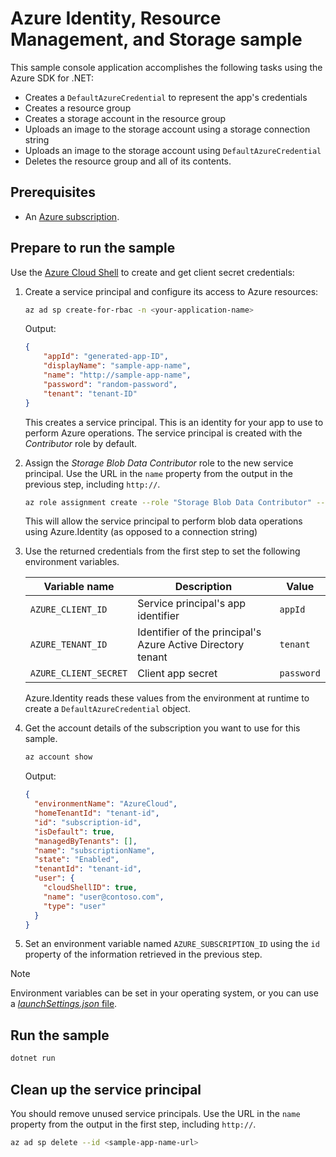 ﻿---
languages:
- csharp
products:
- dotnet-core
- azure
page_type: sample
name: "Azure Identity, Resource Management, and Storage sample"
urlFragment: "azure-identity-resource-management-storage"
description: "A sample console application that shows how to the Azure SDK for .NET to authenticate an app using a service principal, create a resource group, create a storage account, and upload a blob."
---
# Azure Identity, Resource Management, and Storage sample

This sample console application accomplishes the following tasks using the Azure SDK for .NET:

* Creates a `DefaultAzureCredential` to represent the app's credentials
* Creates a resource group
* Creates a storage account in the resource group
* Uploads an image to the storage account using a storage connection string
* Uploads an image to the storage account using `DefaultAzureCredential`
* Deletes the resource group and all of its contents.

## Prerequisites

* An [Azure subscription](https://azure.microsoft.com/free/dotnet/).

## Prepare to run the sample

Use the [Azure Cloud Shell](https://shell.azure.com) to create and get client secret credentials:

1. Create a service principal and configure its access to Azure resources:

    ```bash
    az ad sp create-for-rbac -n <your-application-name>
    ```

    Output:

    ```json
    {
        "appId": "generated-app-ID",
        "displayName": "sample-app-name",
        "name": "http://sample-app-name",
        "password": "random-password",
        "tenant": "tenant-ID"
    }
    ```

    This creates a service principal. This is an identity for your app to use to perform Azure operations. The service principal is created with the *Contributor* role by default.

1. Assign the *Storage Blob Data Contributor* role to the new service principal. Use the URL in the `name` property from the output in the previous step, including `http://`.

    ```bash
    az role assignment create --role "Storage Blob Data Contributor" --assignee <sample-app-name-url>
    ```

    This will allow the service principal to perform blob data operations using Azure.Identity (as opposed to a connection string)

1. Use the returned credentials from the first step to set the following environment variables.

    |Variable name|Description|Value|
    |-|-|-|
    |`AZURE_CLIENT_ID`|Service principal's app identifier|`appId`|
    |`AZURE_TENANT_ID`|Identifier of the principal's Azure Active Directory tenant|`tenant`|
    |`AZURE_CLIENT_SECRET`|Client app secret|`password`|

    Azure.Identity reads these values from the environment at runtime to create a `DefaultAzureCredential` object.

1. Get the account details of the subscription you want to use for this sample.

    ```bash
    az account show
    ```

    Output:

    ```json
    {
      "environmentName": "AzureCloud",
      "homeTenantId": "tenant-id",
      "id": "subscription-id",
      "isDefault": true,
      "managedByTenants": [],
      "name": "subscriptionName",
      "state": "Enabled",
      "tenantId": "tenant-id",
      "user": {
        "cloudShellID": true,
        "name": "user@contoso.com",
        "type": "user"
      }
    }
    ```

1. Set an environment variable named `AZURE_SUBSCRIPTION_ID` using the `id` property of the information retrieved in the previous step.

> [!NOTE]
> Environment variables can be set in your operating system, or you can use a [*launchSettings.json* file](https://docs.microsoft.com/aspnet/core/fundamentals/environments?view=aspnetcore-3.1#lsj).

## Run the sample

```bash
dotnet run
```

## Clean up the service principal

You should remove unused service principals. Use the URL in the `name` property from the output in the first step, including `http://`.

```bash
az ad sp delete --id <sample-app-name-url>
```
